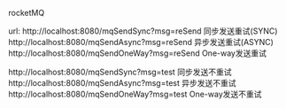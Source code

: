 rocketMQ

url:
http://localhost:8080/mqSendSync?msg=reSend             同步发送重试(SYNC)
http://localhost:8080/mqSendAsync?msg=reSend            异步发送重试(ASYNC)
http://localhost:8080/mqSendOneWay?msg=reSend           One-way发送重试

http://localhost:8080/mqSendSync?msg=test               同步发送不重试
http://localhost:8080/mqSendAsync?msg=test              异步发送不重试
http://localhost:8080/mqSendOneWay?msg=test             One-way发送不重试